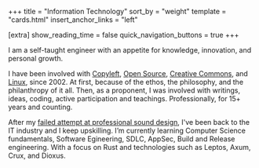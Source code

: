 +++
title = "Information Technology"
sort_by = "weight"
template = "cards.html"
insert_anchor_links = "left"

[extra]
show_reading_time = false
quick_navigation_buttons = true
+++

I am a self-taught engineer with an appetite for knowledge, innovation, and
personal growth.

I have been involved with [Copyleft](https://en.wikipedia.org/wiki/Copyleft),
[Open Source](https://en.wikipedia.org/wiki/Free_and_open-source_software),
[Creative Commons](https://en.wikipedia.org/wiki/Creative_Commons), and
[Linux](https://en.wikipedia.org/wiki/Linux), since 2002. At first, because of
the ethos, the philosophy, and the philanthropy of it all. Then, as a proponent,
I was involved with writings, ideas, coding, active participation and teachings.
Professionally, for 15+ years and counting.

After my [failed attempt at professional sound design](/content/sound/), I've
been back to the IT industry and I keep upskilling. I’m currently learning
Computer Science fundamentals, Software Egineering, SDLC, AppSec, Build and
Release engineering. With a focus on Rust and technologies such as Leptos, Axum,
Crux, and Dioxus.
